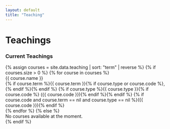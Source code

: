 ```yaml
---
layout: default
title: "Teaching"
---
```

<div class="page-title">
    <h1>Teachings</h1>
</div>

<section class="section">
    <h3 class="section-title">Current Teachings</h3>
{% assign courses = site.data.teaching | sort: "term" | reverse %}
{% if courses.size > 0 %}
{% for course in courses %}
<div class="course-item">
    <div class="course-header">
        <span class="course-title">{{ course.name }}</span>
    </div>
    <div class="course-meta">
        <span class="course-info">
            {% if course.term %}{{ course.term }}{% if course.type or course.code %}, {% endif %}{% endif %}
            {% if course.type %}{{ course.type }}{% if course.code %} ({{ course.code }}){% endif %}{% endif %}
            {% if course.code and course.term == nil and course.type == nil %}({{ course.code }}){% endif %}
        </span>
    </div>
</div>
{% endfor %}
{% else %}
<div class="no-courses">No courses available at the moment.</div>
{% endif %}
</section>


<section>


